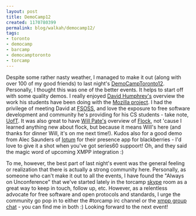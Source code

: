 ```yaml
---
layout: post
title: DemoCamp12
created: 1170780399
permalink: blog/walkah/democamp12/
tags:
- toronto
- democamp
- barcamp
- democamptoronto
- torcamp
---
```

<p>Despite some rather nasty weather, I managed to make it out (along with over 100 of my good friends) to last night's <a href="http://barcamp.org/DemoCampToronto12">DemoCampToronto12</a>. Personally, I thought this was one of the better events. It helps to start off with some quality demos. I really enjoyed <a href="http://cs.senecac.on.ca/~david.humphrey/">David Humphrey's</a> overview the work his students have been doing with the <a href="http://mozilla.org/">Mozilla project</a>. I had the privilege of meeting David at <a href="http://cs.senecac.on.ca/fsoss/2006/">FSOSS</a>, and love the exposure to free software development and community he's providing for his CS students - take note, <a href="http://www.utoronto.ca/">UofT</a>. It was also great to have <a href="http://willpate.org/">Will Pate's</a> overview of <a href="http://www.flock.com/">Flock</a>, not 'cause I learned anything new about flock, but because it means Will's here (and thanks for dinner Will, it's on me next time!). Kudos also for a good demo from Alec Saunders of <a href="http://iotum.com/">Iotum</a> for their presence app for blackberries - I'd love to give it a shot when you've got series60 suppoort! Oh, and they said the magic word of upcoming XMPP integration :)</p>
<p>To me, however, the best part of last night's event was the general feeling or realization that there is actually a strong community here. Personally, as someone who can't make it out to all the events, I have found the "Always on Unconference" that we've started lately in the torcamp <a href="http://www.skype.com/">skype</a> room as a great way to keep in touch, follow up, etc. However, as a relentless advocate for free software and open protocols and standards, I urge the community go pop in to either the #torcamp irc channel or the <a href="xmpp:torcamp@conference.walkah.net?join">xmpp group chat</a> - you can find me in both :) Looking forward to the next event!</p>

